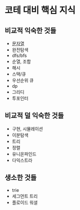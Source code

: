 # 코테 대비 핵심 지식
## 비교적 익숙한 것들
- [문자열](./string/string.md)
- 완전탐색
- dfs/bfs
- 순열, 조합
- 해시
- 스택/큐
- 우선순위 큐
- dp
- 그리디
- 투포인터

## 비교적 덜 익숙한 것들
- 구현, 시뮬레이션
- 이분탐색
- 트리
- 정렬
- 유니온파인드
- 다익스트라

## 생소한 것들
- trie
- 세그먼트 트리
- 플로이드 워셜